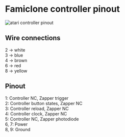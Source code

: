 # Famiclone controller pinout
![atari controller pinout](https://upload.wikimedia.org/wikipedia/commons/thumb/0/06/Numbered_DE9_Diagram.svg/177px-Numbered_DE9_Diagram.svg.png)

## Wire connections
2 -> white  
3 -> blue  
4 -> brown  
6 -> red  
8 -> yellow  

## Pinout
1: Controller NC, Zapper trigger  
2: Controller button states, Zapper NC  
3: Controller reload, Zapper NC  
4: Controller clock, Zapper NC  
5: Controller NC, Zapper photodiode  
6, 7: Power  
8, 9: Ground  
